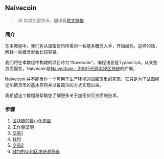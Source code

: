 Naivecoin
-----
> JS 实现加密货币。翻译自[原文链接](https://lhartikk.github.io/)


### 简介

在本教程中，我们将从加密货币所需的一些基本概念入手，开始编码。这样的话，解释一些概念就会比较容易。

我们将在本教程中构建的项目称为“Naivecoin”。编程语言是Typescript。从某些方面而言，Naivecoin是[Naivechain - 200行代码实现区块链](../NaiveChain)的扩展。    

Naivecoin 并不能当作一个可用于生产环境的加密货币的实现。它只是为了试图阐述加密货币的基本原则并以最简洁的方式实现出来。  

我希望这个教程将帮助您了解更多关于加密货币方面的技术。

### 步骤
1. [区块链的最小化原型](./1-区块链的最小化原型.md)
2. [工作量证明](./2-Pow工作量证明.md)
3. [交易1](./3-交易1.md)
4. [钱包](./4-钱包.md)
5. [交易2](./5-交易2.md)
6. [钱包的UI和区块链浏览器](./6-钱包的UI和区块链浏览器.md)